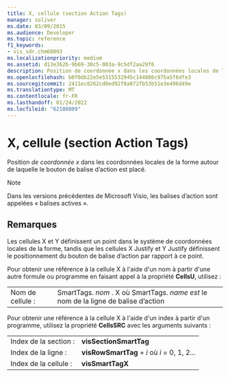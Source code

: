 ```yaml
---
title: X, cellule (section Action Tags)
manager: soliver
ms.date: 03/09/2015
ms.audience: Developer
ms.topic: reference
f1_keywords:
- vis_sdr.chm60093
ms.localizationpriority: medium
ms.assetid: d13e362b-9b69-30c5-003a-9c5df2aa29f6
description: Position de coordonnée x dans les coordonnées locales de la forme autour de laquelle le bouton de balise d’action est placé.
ms.openlocfilehash: b0f0db22e5e5315532945c144086c975a5f6dfe3
ms.sourcegitcommit: 2411ec8262cd0ed92f8a072fb53b51e3e496d49e
ms.translationtype: MT
ms.contentlocale: fr-FR
ms.lasthandoff: 01/24/2022
ms.locfileid: "62180809"
---
```

# <a name="x-cell-action-tags-section"></a>X, cellule (section Action Tags)

Position *de coordonnée x*  dans les coordonnées locales de la forme autour de laquelle le bouton de balise d’action est placé. 
  
> [!NOTE]
> Dans les versions précédentes de Microsoft Visio, les balises d’action sont appelées « balises actives ». 
  
## <a name="remarks"></a>Remarques

Les cellules X et Y définissent un point dans le système de coordonnées locales de la forme, tandis que les cellules X Justify et Y Justify définissent le positionnement du bouton de balise d’action par rapport à ce point. 
  
Pour obtenir une référence à la cellule X à l'aide d'un nom à partir d'une autre formule ou programme en faisant appel à la propriété **CellsU**, utilisez : 
  
|||
|:-----|:-----|
| Nom de cellule :  <br/> |SmartTags. *nom*  . X où SmartTags. *name est*  le nom de la ligne de balise d’action  <br/> |
   
Pour obtenir une référence à la cellule X à l'aide d'un index à partir d'un programme, utilisez la propriété **CellsSRC** avec les arguments suivants : 
  
|||
|:-----|:-----|
| Index de la section :  <br/> |**visSectionSmartTag** <br/> |
| Index de la ligne :  <br/> |**visRowSmartTag**  +   *i* où *i* = 0, 1, 2...  <br/> |
| Index de la cellule :  <br/> |**visSmartTagX** <br/> |
   

